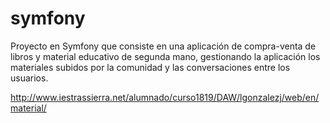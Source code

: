 symfony
=======

Proyecto en Symfony que consiste en una aplicación de compra-venta de libros y material educativo de segunda mano, gestionando la aplicación los materiales subidos por la comunidad y las conversaciones entre los usuarios.

http://www.iestrassierra.net/alumnado/curso1819/DAW/lgonzalezj/web/en/material/
